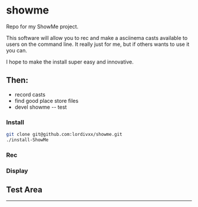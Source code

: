 # showme
Repo for my ShowMe project.

This software will allow you to rec and make a asciinema casts available to users on the command line.
It really just for me, but if others wants to use it you can.

I hope to make the install super easy and innovative.

Then:
----
- record casts
- find good place store files
- devel showme
-- test

### Install

```bash
git clone git@github.com:lordivxx/showme.git
./install-ShowMe
```

### Rec

### Display



## Test Area
---



